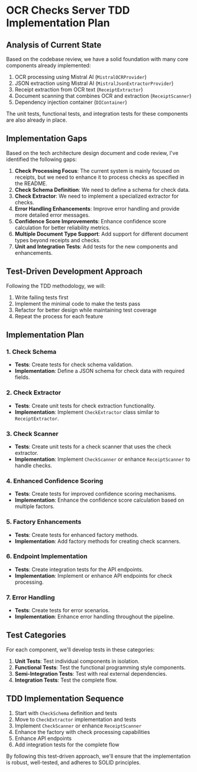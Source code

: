 # OCR Checks Server TDD Implementation Plan

## Analysis of Current State

Based on the codebase review, we have a solid foundation with many core components already implemented:

1. OCR processing using Mistral AI (`MistralOCRProvider`)
2. JSON extraction using Mistral AI (`MistralJsonExtractorProvider`)
3. Receipt extraction from OCR text (`ReceiptExtractor`)
4. Document scanning that combines OCR and extraction (`ReceiptScanner`)
5. Dependency injection container (`DIContainer`)

The unit tests, functional tests, and integration tests for these components are also already in place.

## Implementation Gaps

Based on the tech architecture design document and code review, I've identified the following gaps:

1. **Check Processing Focus**: The current system is mainly focused on receipts, but we need to enhance it to process checks as specified in the README.
2. **Check Schema Definition**: We need to define a schema for check data.
3. **Check Extractor**: We need to implement a specialized extractor for checks.
4. **Error Handling Enhancements**: Improve error handling and provide more detailed error messages.
5. **Confidence Score Improvements**: Enhance confidence score calculation for better reliability metrics.
6. **Multiple Document Type Support**: Add support for different document types beyond receipts and checks.
7. **Unit and Integration Tests**: Add tests for the new components and enhancements.

## Test-Driven Development Approach

Following the TDD methodology, we will:

1. Write failing tests first
2. Implement the minimal code to make the tests pass
3. Refactor for better design while maintaining test coverage
4. Repeat the process for each feature

## Implementation Plan

### 1. Check Schema

- **Tests**: Create tests for check schema validation.
- **Implementation**: Define a JSON schema for check data with required fields.

### 2. Check Extractor

- **Tests**: Create unit tests for check extraction functionality.
- **Implementation**: Implement `CheckExtractor` class similar to `ReceiptExtractor`.

### 3. Check Scanner

- **Tests**: Create unit tests for a check scanner that uses the check extractor.
- **Implementation**: Implement `CheckScanner` or enhance `ReceiptScanner` to handle checks.

### 4. Enhanced Confidence Scoring

- **Tests**: Create tests for improved confidence scoring mechanisms.
- **Implementation**: Enhance the confidence score calculation based on multiple factors.

### 5. Factory Enhancements

- **Tests**: Create tests for enhanced factory methods.
- **Implementation**: Add factory methods for creating check scanners.

### 6. Endpoint Implementation

- **Tests**: Create integration tests for the API endpoints.
- **Implementation**: Implement or enhance API endpoints for check processing.

### 7. Error Handling

- **Tests**: Create tests for error scenarios.
- **Implementation**: Enhance error handling throughout the pipeline.

## Test Categories

For each component, we'll develop tests in these categories:

1. **Unit Tests**: Test individual components in isolation.
2. **Functional Tests**: Test the functional programming style components.
3. **Semi-Integration Tests**: Test with real external dependencies.
4. **Integration Tests**: Test the complete flow.

## TDD Implementation Sequence

1. Start with `CheckSchema` definition and tests
2. Move to `CheckExtractor` implementation and tests
3. Implement `CheckScanner` or enhance `ReceiptScanner`
4. Enhance the factory with check processing capabilities
5. Enhance API endpoints
6. Add integration tests for the complete flow

By following this test-driven approach, we'll ensure that the implementation is robust, well-tested, and adheres to SOLID principles.